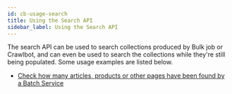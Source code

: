 ```yaml
---
id: cb-usage-search
title: Using the Search API
sidebar_label: Using the Search API
---
```


The search API can be used to search collections produced by Bulk job or Crawlbot, and can even be used to search the collections while they're still being populated. Some usage examples are listed below.

- [Check how many articles, products or other pages have been found by a Batch Service](guides-check-results-specific-page-type)